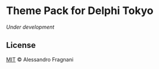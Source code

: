 # Theme Pack for Delphi Tokyo

_Under development_

## License

[MIT](LICENSE.md) &copy; Alessandro Fragnani